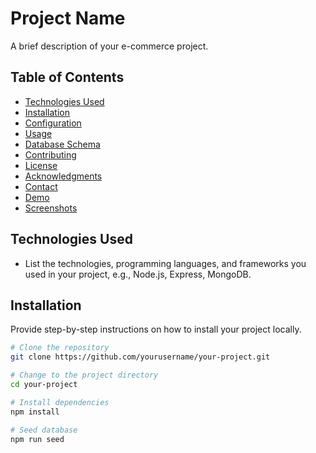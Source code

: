 # Project Name

A brief description of your e-commerce project.

## Table of Contents

- [Technologies Used](#technologies-used)
- [Installation](#installation)
- [Configuration](#configuration)
- [Usage](#usage)
- [Database Schema](#database-schema)
- [Contributing](#contributing)
- [License](#license)
- [Acknowledgments](#acknowledgments)
- [Contact](#contact)
- [Demo](#demo)
- [Screenshots](#screenshots)

## Technologies Used

- List the technologies, programming languages, and frameworks you used in your project, e.g., Node.js, Express, MongoDB.

## Installation

Provide step-by-step instructions on how to install your project locally.

```bash
# Clone the repository
git clone https://github.com/yourusername/your-project.git

# Change to the project directory
cd your-project

# Install dependencies
npm install

# Seed database
npm run seed
